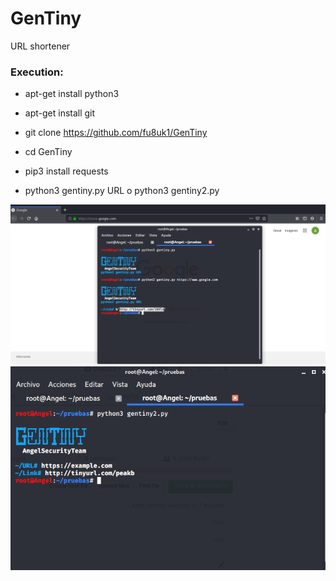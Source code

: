 # GenTiny

URL shortener

<h3> Execution: </h3>

* apt-get install python3

* apt-get install git

* git clone https://github.com/fu8uk1/GenTiny

* cd GenTiny

* pip3 install requests

* python3 gentiny.py URL o python3 gentiny2.py

<img src="https://github.com/fu8uk1/GenTiny/blob/master/img/gentiny.png">

<img src="https://github.com/fu8uk1/GenTiny/blob/master/img/gentiny2.png">


